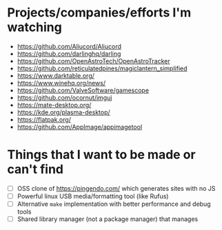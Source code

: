 # Projects/companies/efforts I'm watching
- https://github.com/Aliucord/Aliucord
- https://github.com/darlinghq/darling
- https://github.com/OpenAstroTech/OpenAstroTracker
- https://github.com/reticulatedpines/magiclantern_simplified
- https://www.darktable.org/
- https://www.winehq.org/news/
- https://github.com/ValveSoftware/gamescope
- https://github.com/ocornut/imgui
- https://mate-desktop.org/
- https://kde.org/plasma-desktop/
- https://flatpak.org/
- https://github.com/AppImage/appimagetool

# Things that I want to be made or can't find
- [ ] OSS clone of https://pingendo.com/ which generates sites with no JS
- [ ] Powerful linux USB media/formatting tool (like Rufus)
- [ ] Alternative `make` implementation with better performance and debug tools
- [ ] Shared library manager (not a package manager) that manages
